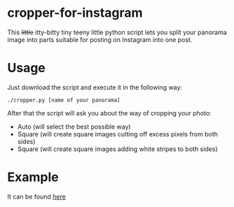# cropper-for-instagram

This ~~little~~ itty-bitty tiny teeny little python script lets you split your panorama image into parts suitable for posting on Instagram into one post.

# Usage

Just download the script and execute it in the following way:

```
./cropper.py [name of your panorama]
```

After that the script will ask you about the way of cropping your photo:

* Auto (will select the best possible way)
* Square (will create square images cutting off excess pixels from both sides)
* Square (will create square images adding white stripes to both sides)

# Example

It can be found [here](https://www.instagram.com/p/BR_SVkLjd1n/)
